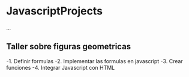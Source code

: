 # JavascriptProjects

...

## Taller sobre figuras geometricas

-1. Definir formulas
-2. Implementar las formulas en javascript
-3. Crear funciones 
-4. Integrar Javascript con HTML